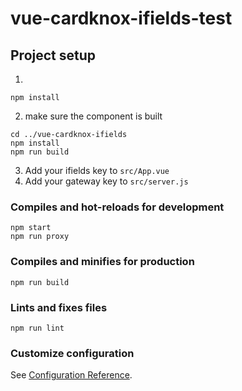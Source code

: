 # vue-cardknox-ifields-test

## Project setup
1. 
```
npm install
```

2. make sure the component is built
```
cd ../vue-cardknox-ifields
npm install
npm run build
```

3. Add your ifields key to `src/App.vue`
4. Add your gateway key to `src/server.js`
### Compiles and hot-reloads for development
```
npm start
npm run proxy
```

### Compiles and minifies for production
```
npm run build
```

### Lints and fixes files
```
npm run lint
```

### Customize configuration
See [Configuration Reference](https://cli.vuejs.org/config/).
